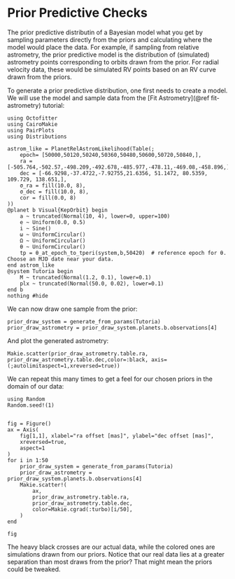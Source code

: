 # Prior Predictive Checks

The prior predictive distributin of a Bayesian model what you get by sampling parameters directly from the priors and calculating where the model would place the data.
For example, if sampling from relative astrometry, the prior predictive model is the distribution of (simulated) astrometry points corresponding to orbits drawn from the prior. For radial velocity data, these would be simulated RV points based on an RV curve drawn from the priors.

To generate a prior predictive distribution, one first needs to create a model. We will use the model and sample data from the [Fit Astrometry](@ref fit-astrometry) tutorial:


```@example 1
using Octofitter
using CairoMakie
using PairPlots
using Distributions

astrom_like = PlanetRelAstromLikelihood(Table(;
    epoch= [50000,50120,50240,50360,50480,50600,50720,50840,],
    ra = [-505.764,-502.57,-498.209,-492.678,-485.977,-478.11,-469.08,-458.896,],
    dec = [-66.9298,-37.4722,-7.92755,21.6356, 51.1472, 80.5359, 109.729, 138.651,],
    σ_ra = fill(10.0, 8),
    σ_dec = fill(10.0, 8),
    cor = fill(0.0, 8)
))
@planet b Visual{KepOrbit} begin
    a ~ truncated(Normal(10, 4), lower=0, upper=100)
    e ~ Uniform(0.0, 0.5)
    i ~ Sine()
    ω ~ UniformCircular()
    Ω ~ UniformCircular()
    θ ~ UniformCircular()
    tp = θ_at_epoch_to_tperi(system,b,50420)  # reference epoch for θ. Choose an MJD date near your data.
end astrom_like
@system Tutoria begin
    M ~ truncated(Normal(1.2, 0.1), lower=0.1)
    plx ~ truncated(Normal(50.0, 0.02), lower=0.1)
end b
nothing #hide
```

We can now draw one sample from the prior:
```@example 1
prior_draw_system = generate_from_params(Tutoria)
prior_draw_astrometry = prior_draw_system.planets.b.observations[4]
```

And plot the generated astrometry:
```@example 1
Makie.scatter(prior_draw_astrometry.table.ra, prior_draw_astrometry.table.dec,color=:black, axis=(;autolimitaspect=1,xreversed=true))

```

We can repeat this many times to get a feel for our chosen priors in the domain of our data:
```@example 1
using Random
Random.seed!(1)


fig = Figure()
ax = Axis(
    fig[1,1], xlabel="ra offset [mas]", ylabel="dec offset [mas]",
    xreversed=true,
    aspect=1
)
for i in 1:50
    prior_draw_system = generate_from_params(Tutoria)
    prior_draw_astrometry = prior_draw_system.planets.b.observations[4]
    Makie.scatter!(
        ax,
        prior_draw_astrometry.table.ra,
        prior_draw_astrometry.table.dec,
        color=Makie.cgrad(:turbo)[i/50],
    )
end

fig
```

The heavy black crosses are our actual data, while the colored ones are simulations drawn from our priors. Notice that our real data lies at a greater separation than most draws from the prior? That might mean the priors could be tweaked.
